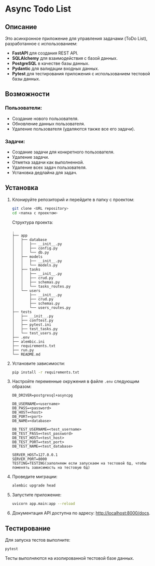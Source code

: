 # Async Todo List

## Описание
Это асинхронное приложение для управления задачами (ToDo List), разработанное с использованием:
- **FastAPI** для создания REST API.
- **SQLAlchemy** для взаимодействия с базой данных.
- **PostgreSQL** в качестве базы данных.
- **Pydantic** для валидации входных данных.
- **Pytest** для тестирования приложения с использованием тестовой базы данных.

## Возможности
### Пользователи:
- Создание нового пользователя.
- Обновление данных пользователя.
- Удаление пользователя (удаляются также все его задачи).

### Задачи:
- Создание задачи для конкретного пользователя.
- Удаление задачи.
- Отметка задачи как выполненной.
- Удаление всех задач пользователя.
- Установка дедлайна для задач.

## Установка

1. Клонируйте репозиторий и перейдите в папку с проектом:
   ```bash
   git clone <URL repository>
   cd <папка с проектом>
   ```

   Структура проекта:
   ```
   .
   ├── app
   │   ├── database
   │   │   ├── __init__.py
   │   │   ├── config.py
   │   │   └── db.py
   │   ├── models
   │   │   ├── __init__.py
   │   │   └── models.py
   │   ├── tasks
   │   │   ├── __init__.py
   │   │   ├── crud.py
   │   │   ├── schemas.py
   │   │   └── tasks_routes.py
   │   └── users
   │       ├── __init__.py
   │       ├── crud.py
   │       ├── schemas.py
   │       └── users_routes.py
   ├── tests
   │   ├── __init__.py
   │   ├── conftest.py
   │   ├── pytest.ini
   │   ├── test_tasks.py
   │   └── test_users.py
   ├── .env
   ├── alembic.ini
   ├── requirements.txt
   ├── run.py
   └── README.md
   ```

2. Установите зависимости:
   ```bash
   pip install -r requirements.txt
   ```

3. Настройте переменные окружения в файле `.env` следующим образом:
   ```env
   DB_DRIVER=postgresql+asyncpg

   DB_USERNAME=<username>
   DB_PASS=<password>
   DB_HOST=<host>
   DB_PORT=<port>
   DB_NAME=<database>

   DB_TEST_USERNAME=<test_username>
   DB_TEST_PASS=<test_password>
   DB_TEST_HOST=<test_host>
   DB_TEST_PORT=<test_port>
   DB_TEST_NAME=<test_database>

   SERVER_HOST=127.0.0.1
   SERVER_PORT=8000
   TESTING=TESTING(заполняем если запускаем на тестовой бд, чтобы поменять зависимость на тестовую бд)
   ```

4. Проведите миграции:
   ```bash
   alembic upgrade head
   ```

5. Запустите приложение:
   ```bash
   uvicorn app.main:app --reload
   ```

6. Документация API доступна по адресу: [http://localhost:8000/docs](http://localhost:8000/docs).

## Тестирование

Для запуска тестов выполните:
```bash
pytest
```

Тесты выполняются на изолированной тестовой базе данных.

